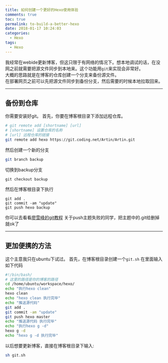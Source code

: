 ```yaml
---
title: 如何创建一个更好的Hexo使用体验
comments: true
toc: true
permalink: to-build-a-better-hexo
date: 2018-01-17 10:24:03
categories: 
  - Hexo
tags:
  - Hexo
---
```

我经常在webide更新博客，但这只限于有网络的情况下。想本地调试的话，在没网之前就需要把源文件同步到本地来。这个功能用`git`来实现会非常好。  
大概的思路就是在博客的仓库创建一个分支来备份源文件。  
在部署网页之前可以先把源文件同步到备份分支，然后需要的时候本地拉取回来。  

<!-- more -->
***
## 备份到仓库 ##
你需要安装好git。
首先，你要在博客根目录下添加远程仓库。

```bash
# git remote add [shortname] [url]
# [shortname] 设置仓库的名称
# [url] 远程仓库的链接
git remote add hexo https://git.coding.net/Artin/Artin.git
```

然后创建一个新的分支
```bash
git branch backup
```
切换到backup分支
```
git checkout backup
```
然后在博客根目录下执行
```
git add .
git commit -am "update"
git push hexo backup
```
你可以去看看[廖雪峰的git教程](http://www.liaoxuefeng.com/wiki/0013739516305929606dd18361248578c67b8067c8c017b000)
关于push主题失败的同学，把主题中的.git给删掉就ok了

***
## 更加便携的方法 ##
这个主意我只在ubuntu下试过。
首先，在博客根目录创建一个`git.sh`
在里面输入如下代码
```bash
#!/bin/bash/
# 这里的路径是你的博客的路径
cd /home/ubuntu/workspace/hexo/
echo "执行hexo clean"
hexo clean
echo "hexo clean 执行完毕"
echo "推送源代码"
git add .
git commit -am "update"
git push hexo master
echo "推送源代码 执行完毕"
echo "执行hexo g -d"
hexo g -d
echo "hexo g -d 执行完毕"
```
以后想要更新博客，直接在博客根目录下输入:
```bash
sh git.sh
```